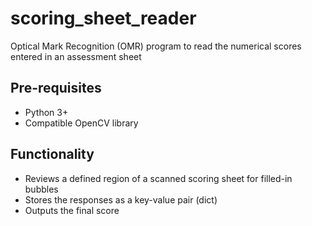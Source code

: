 # scoring_sheet_reader

Optical Mark Recognition (OMR) program to read the numerical scores entered in an assessment sheet

## Pre-requisites

* Python 3+
* Compatible OpenCV library

## Functionality

* Reviews a defined region of a scanned scoring sheet for filled-in bubbles
* Stores the responses as a key-value pair (dict)
* Outputs the final score